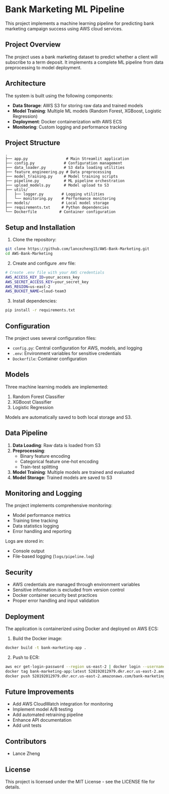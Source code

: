 # Bank Marketing ML Pipeline

This project implements a machine learning pipeline for predicting bank marketing campaign success using AWS cloud services.

## Project Overview

The project uses a bank marketing dataset to predict whether a client will subscribe to a term deposit. It implements a complete ML pipeline from data preprocessing to model deployment.

## Architecture

The system is built using the following components:
- **Data Storage**: AWS S3 for storing raw data and trained models
- **Model Training**: Multiple ML models (Random Forest, XGBoost, Logistic Regression)
- **Deployment**: Docker containerization with AWS ECS
- **Monitoring**: Custom logging and performance tracking

## Project Structure

```
.
├── app.py                 # Main Streamlit application
├── config.py             # Configuration management
├── data_loader.py        # S3 data loading utilities
├── feature_engineering.py # Data preprocessing
├── model_training.py     # Model training scripts
├── pipeline.py           # ML pipeline orchestration
├── upload_models.py      # Model upload to S3
├── utils/
│   ├── logger.py        # Logging utilities
│   └── monitoring.py    # Performance monitoring
├── models/              # Local model storage
├── requirements.txt     # Python dependencies
└── Dockerfile          # Container configuration
```

## Setup and Installation

1. Clone the repository:
```bash
git clone https://github.com/lancezheng15/AWS-Bank-Marketing.git
cd AWS-Bank-Marketing
```

2. Create and configure .env file:
```bash
# Create .env file with your AWS credentials
AWS_ACCESS_KEY_ID=your_access_key
AWS_SECRET_ACCESS_KEY=your_secret_key
AWS_REGION=us-east-2
AWS_BUCKET_NAME=cloud-team3
```

3. Install dependencies:
```bash
pip install -r requirements.txt
```

## Configuration

The project uses several configuration files:
- `config.py`: Central configuration for AWS, models, and logging
- `.env`: Environment variables for sensitive credentials
- `Dockerfile`: Container configuration

## Models

Three machine learning models are implemented:
1. Random Forest Classifier
2. XGBoost Classifier
3. Logistic Regression

Models are automatically saved to both local storage and S3.

## Data Pipeline

1. **Data Loading**: Raw data is loaded from S3
2. **Preprocessing**:
   - Binary feature encoding
   - Categorical feature one-hot encoding
   - Train-test splitting
3. **Model Training**: Multiple models are trained and evaluated
4. **Model Storage**: Trained models are saved to S3

## Monitoring and Logging

The project implements comprehensive monitoring:
- Model performance metrics
- Training time tracking
- Data statistics logging
- Error handling and reporting

Logs are stored in:
- Console output
- File-based logging (`logs/pipeline.log`)

## Security

- AWS credentials are managed through environment variables
- Sensitive information is excluded from version control
- Docker container security best practices
- Proper error handling and input validation

## Deployment

The application is containerized using Docker and deployed on AWS ECS:

1. Build the Docker image:
```bash
docker build -t bank-marketing-app .
```

2. Push to ECR:
```bash
aws ecr get-login-password --region us-east-2 | docker login --username AWS --password-stdin 528192012979.dkr.ecr.us-east-2.amazonaws.com
docker tag bank-marketing-app:latest 528192012979.dkr.ecr.us-east-2.amazonaws.com/bank-marketing-app:latest
docker push 528192012979.dkr.ecr.us-east-2.amazonaws.com/bank-marketing-app:latest
```

## Future Improvements

- Add AWS CloudWatch integration for monitoring
- Implement model A/B testing
- Add automated retraining pipeline
- Enhance API documentation
- Add unit tests

## Contributors

- Lance Zheng

## License

This project is licensed under the MIT License - see the LICENSE file for details. 